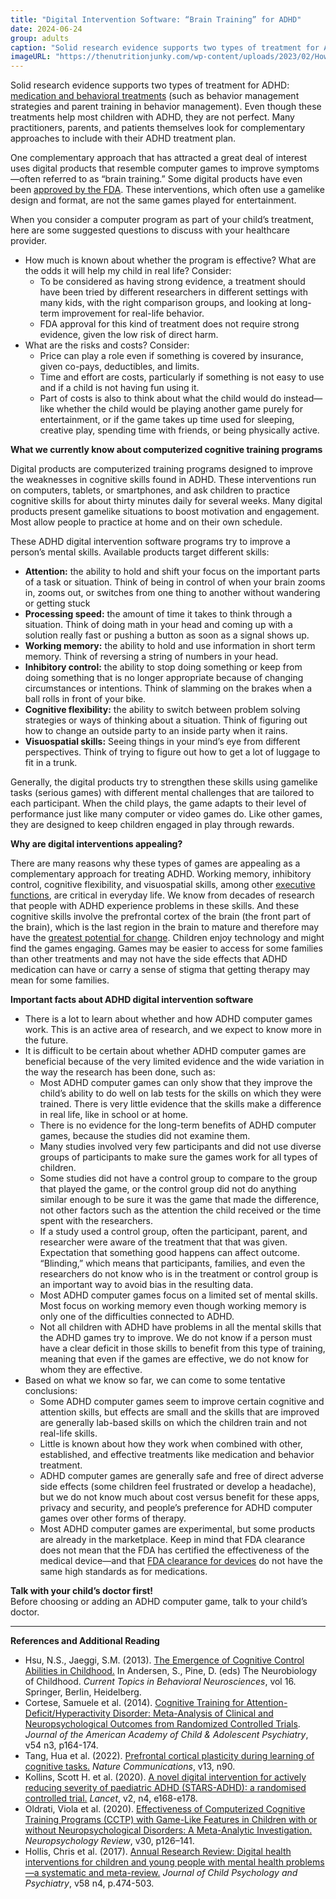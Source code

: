 ```yaml
---
title: "Digital Intervention Software: “Brain Training” for ADHD"
date: 2024-06-24
group: adults
caption: "Solid research evidence supports two types of treatment for ADHD."
imageURL: "https://thenutritionjunky.com/wp-content/uploads/2023/02/How-nutrition-and-diet-impact-ADHD-1024x1024.jpg"
---
```


Solid research evidence supports two types of treatment for ADHD: [medication and behavioral treatments](https://chadd.org/for-parents/treatment-overview/) (such as behavior management strategies and parent training in behavior management). Even though these treatments help most children with ADHD, they are not perfect. Many practitioners, parents, and patients themselves look for complementary approaches to include with their ADHD treatment plan.

One complementary approach that has attracted a great deal of interest uses digital products that resemble computer games to improve symptoms—often referred to as “brain training.” Some digital products have even been [approved by the FDA](https://www.fda.gov/drugs/development-approval-process-drugs). These interventions, which often use a gamelike design and format, are not the same games played for entertainment.

When you consider a computer program as part of your child’s treatment, here are some suggested questions to discuss with your healthcare provider.

-   How much is known about whether the program is effective? What are the odds it will help my child in real life? Consider:
    -   To be considered as having strong evidence, a treatment should have been tried by different researchers in different settings with many kids, with the right comparison groups, and looking at long-term improvement for real-life behavior.
    -   FDA approval for this kind of treatment does not require strong evidence, given the low risk of direct harm.
-   What are the risks and costs? Consider:
    -   Price can play a role even if something is covered by insurance, given co-pays, deductibles, and limits.
    -   Time and effort are costs, particularly if something is not easy to use and if a child is not having fun using it.
    -   Part of costs is also to think about what the child would do instead—like whether the child would be playing another game purely for entertainment, or if the game takes up time used for sleeping, creative play, spending time with friends, or being physically active.

**What we currently know about computerized cognitive training programs**

Digital products are computerized training programs designed to improve the weaknesses in cognitive skills found in ADHD. These interventions run on computers, tablets, or smartphones, and ask children to practice cognitive skills for about thirty minutes daily for several weeks. Many digital products present gamelike situations to boost motivation and engagement. Most allow people to practice at home and on their own schedule.

These ADHD digital intervention software programs try to improve a person’s mental skills. Available products target different skills:

-   **Attention:** the ability to hold and shift your focus on the important parts of a task or situation. Think of being in control of when your brain zooms in, zooms out, or switches from one thing to another without wandering or getting stuck
-   **Processing speed:** the amount of time it takes to think through a situation. Think of doing math in your head and coming up with a solution really fast or pushing a button as soon as a signal shows up.
-   **Working memory:** the ability to hold and use information in short term memory. Think of reversing a string of numbers in your head.
-   **Inhibitory control:** the ability to stop doing something or keep from doing something that is no longer appropriate because of changing circumstances or intentions. Think of slamming on the brakes when a ball rolls in front of your bike.
-   **Cognitive flexibility:** the ability to switch between problem solving strategies or ways of thinking about a situation. Think of figuring out how to change an outside party to an inside party when it rains.
-   **Visuospatial skills:** Seeing things in your mind’s eye from different perspectives. Think of trying to figure out how to get a lot of luggage to fit in a trunk.

Generally, the digital products try to strengthen these skills using gamelike tasks (serious games) with different mental challenges that are tailored to each participant. When the child plays, the game adapts to their level of performance just like many computer or video games do. Like other games, they are designed to keep children engaged in play through rewards.

**Why are digital interventions appealing?**

There are many reasons why these types of games are appealing as a complementary approach for treating ADHD. Working memory, inhibitory control, cognitive flexibility, and visuospatial skills, among other [executive functions](https://chadd.org/about-adhd/executive-function-skills), are critical in everyday life. We know from decades of research that people with ADHD experience problems in these skills. And these cognitive skills involve the prefrontal cortex of the brain (the front part of the brain), which is the last region in the brain to mature and therefore may have the [greatest potential for change](http://link.springer.com/chapter/10.1007/7854_2013_241). Children enjoy technology and might find the games engaging. Games may be easier to access for some families than other treatments and may not have the side effects that ADHD medication can have or carry a sense of stigma that getting therapy may mean for some families.

**Important facts about ADHD digital intervention software**

-   There is a lot to learn about whether and how ADHD computer games work. This is an active area of research, and we expect to know more in the future.
-   It is difficult to be certain about whether ADHD computer games are beneficial because of the very limited evidence and the wide variation in the way the research has been done, such as:
    -   Most ADHD computer games can only show that they improve the child’s ability to do well on lab tests for the skills on which they were trained. There is very little evidence that the skills make a difference in real life, like in school or at home.
    -   There is no evidence for the long-term benefits of ADHD computer games, because the studies did not examine them.
    -   Many studies involved very few participants and did not use diverse groups of participants to make sure the games work for all types of children.
    -   Some studies did not have a control group to compare to the group that played the game, or the control group did not do anything similar enough to be sure it was the game that made the difference, not other factors such as the attention the child received or the time spent with the researchers.
    -   If a study used a control group, often the participant, parent, and researcher were aware of the treatment that that was given. Expectation that something good happens can affect outcome. “Blinding,” which means that participants, families, and even the researchers do not know who is in the treatment or control group is an important way to avoid bias in the resulting data.
    -   Most ADHD computer games focus on a limited set of mental skills. Most focus on working memory even though working memory is only one of the difficulties connected to ADHD.
    -   Not all children with ADHD have problems in all the mental skills that the ADHD games try to improve. We do not know if a person must have a clear deficit in those skills to benefit from this type of training, meaning that even if the games are effective, we do not know for whom they are effective.
-   Based on what we know so far, we can come to some tentative conclusions:
    -   Some ADHD computer games seem to improve certain cognitive and attention skills, but effects are small and the skills that are improved are generally lab-based skills on which the children train and not real-life skills.
    -   Little is known about how they work when combined with other, established, and effective treatments like medication and behavior treatment.
    -   ADHD computer games are generally safe and free of direct adverse side effects (some children feel frustrated or develop a headache), but we do not know much about cost versus benefit for these apps, privacy and security, and people’s preference for ADHD computer games over other forms of therapy.
    -   Most ADHD computer games are experimental, but some products are already in the marketplace. Keep in mind that FDA clearance does not mean that the FDA has certified the effectiveness of the medical device—and that [FDA clearance for devices](https://www.fda.gov/medical-devices/products-and-medical-procedures) do not have the same high standards as for medications.

**Talk with your child’s doctor first!**  
Before choosing or adding an ADHD computer game, talk to your child’s doctor.

----------

**References and Additional Reading**

-   Hsu, N.S., Jaeggi, S.M. (2013). [The Emergence of Cognitive Control Abilities in Childhood.](https://doi.org/10.1007/7854_2013_241) In Andersen, S., Pine, D. (eds) The Neurobiology of Childhood. _Current Topics in Behavioral Neurosciences_, vol 16. Springer, Berlin, Heidelberg.
-   Cortese, Samuele et al. (2014). [Cognitive Training for Attention-Deficit/Hyperactivity Disorder: Meta-Analysis of Clinical and Neuropsychological Outcomes from Randomized Controlled Trials](https://doi.org/10.1016/j.jaac.2014.12.010). _Journal of the American Academy of Child & Adolescent Psychiatry_, v54 n3, p164-174.
-   Tang, Hua et al. (2022). [Prefrontal cortical plasticity during learning of cognitive tasks.](https://www.nature.com/articles/s41467-021-27695-6) _Nature Communications_, v13, n90.
-   Kollins, Scott H. et al. (2020). [A novel digital intervention for actively reducing severity of paediatric ADHD (STARS-ADHD): a randomised controlled trial.](https://doi.org/10.1016/S2589-7500(20)30017-0) _Lancet_, v2, n4, e168-e178.
-   Oldrati, Viola et al. (2020). [Effectiveness of Computerized Cognitive Training Programs (CCTP) with Game-Like Features in Children with or without Neuropsychological Disorders: A Meta-Analytic Investigation.](https://link.springer.com/article/10.1007/s11065-020-09429-5) _Neuropsychology Review_, v30, p126–141.
-   Hollis, Chris et al. (2017). [Annual Research Review: Digital health interventions for children and young people with mental health problems—a systematic and meta-review.](https://acamh.onlinelibrary.wiley.com/doi/10.1111/jcpp.12663) _Journal of Child Psychology and Psychiatry_, v58 n4, p.474-503.
